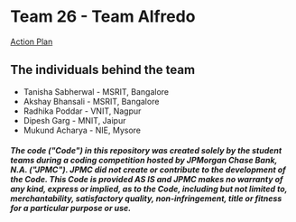 # Team 26 - Team Alfredo

[Action Plan](https://docs.google.com/document/d/1wKX_Vsi_uFet8lxdY611h8jmbvtkdGdM-6FP1x4efB8/edit?usp=sharing)

## The individuals behind the team 

- Tanisha Sabherwal -  MSRIT, Bangalore 
- Akshay Bhansali - MSRIT, Bangalore
- Radhika Poddar - VNIT, Nagpur
- Dipesh Garg - MNIT, Jaipur
- Mukund Acharya - NIE, Mysore


##### The code ("Code") in this repository was created solely by the student teams during a coding competition hosted by JPMorgan Chase Bank, N.A. ("JPMC").						JPMC did not create or contribute to the development of the Code.  This Code is provided AS IS and JPMC makes no warranty of any kind, express or implied, as to the Code,						including but not limited to, merchantability, satisfactory quality, non-infringement, title or fitness for a particular purpose or use.